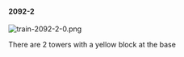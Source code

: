 #### 2092-2
![train-2092-2-0.png](https://github.com/lil-lab/nlvr/raw/master/nlvr/train/images/62/train-2092-2-0.png "train-2092-2-0.png")

There are 2 towers with a yellow block at the base